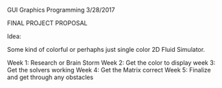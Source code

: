 GUI Graphics Programming
3/28/2017

FINAL PROJECT PROPOSAL 

Idea:

Some kind of colorful or perhaphs just single color 2D Fluid Simulator.  

Week 1: Research or Brain Storm 
Week 2: Get the color to display
week 3: Get the solvers working
Week 4: Get the Matrix correct
Week 5: Finalize and get through any obstacles
